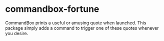 # commandbox-fortune

CommandBox prints a useful or amusing quote when launched.
This package simply adds a command to trigger one of these quotes whenever you desire.
